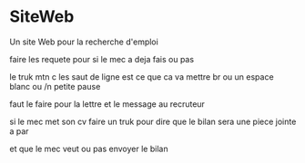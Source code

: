 # SiteWeb

Un site Web pour la recherche d'emploi


faire les requete pour si le mec a deja fais ou pas

le truk mtn c les saut de ligne est ce que ca va mettre br ou un espace blanc ou /n petite pause

faut le faire pour la lettre et le message au recruteur 

si le mec met son cv faire un truk pour dire que le bilan sera une piece jointe a par

et que le mec veut ou pas envoyer le bilan
